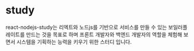 # study
react-nodejs-study는 리엑트와 노드js를 기반으로 서비스를 만들 수 있는 보일러플레이트를 만드는 것을 목표로 하며 프론트 개발자와 백엔드 개발자의 역할을 체험해 보면서 시스템을 기획하는 능력을 키우기 위한 스터디 입니다. 

